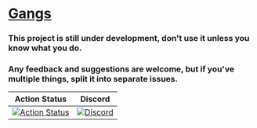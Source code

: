 # [Gangs](http://gangs.dev/)

### This project is still under development, don't use it unless you know what you do.
### Any feedback and suggestions are welcome, but if you've multiple things, split it into separate issues.


| Action Status | Discord |
|:-------------:|:-------:|
| [![Action Status](https://github.com/Bara/Gangs/workflows/Compile%20with%20SourceMod/badge.svg)](https://github.com/Bara/Gangs/actions) | [![Discord](https://img.shields.io/discord/388685157286019072.svg)](https://discord.gg/eCsqjcD) |

